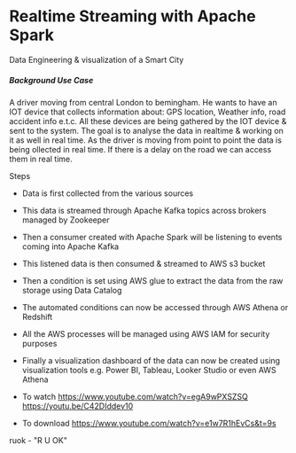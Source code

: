 # Realtime Streaming with Apache Spark

Data Engineering & visualization of a Smart City

##### Background Use Case
A driver moving from central London to bemingham. He wants to have an IOT device that collects information about: GPS location, Weather info, road accident info e.t.c. All these devices are being gathered by the IOT device & sent to the system. The goal is to analyse the data in realtime & working on it as well in real time. As the driver is moving from point to point the data is being ollected in real time. If there is a delay on the road we can access them in real time. 

Steps
- Data is first collected from the various sources
- This data is streamed through Apache Kafka topics across brokers managed by Zookeeper
- Then a consumer created with Apache Spark will be listening to events coming into Apache Kafka
- This listened data is then consumed & streamed to AWS s3 bucket
- Then a condition is set using AWS glue to extract the data from the raw storage using Data Catalog
- The automated conditions can now be accessed through AWS Athena or Redshift 
- All the AWS processes will be managed using AWS IAM for security purposes
- Finally a visualization dashboard of the data can now be created using visualization tools e.g. Power BI, Tableau, Looker Studio or even AWS Athena

- To watch
https://www.youtube.com/watch?v=egA9wPXSZSQ
https://youtu.be/C42DIddev10

- To download
https://www.youtube.com/watch?v=e1w7R1hEvCs&t=9s

ruok - "R U OK"